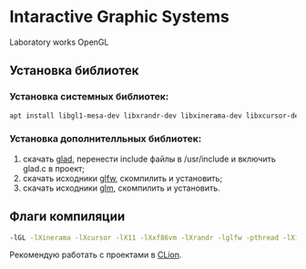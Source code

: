 # Intaractive Graphic Systems
Laboratory works OpenGL

## Установка библиотек

### Установка системных библиотек:
```bash
apt install libgl1-mesa-dev libxrandr-dev libxinerama-dev libxcursor-dev libxi-dev
```

### Установка дополнителльных библиотек:
1. скачать [glad](http://glad.dav1d.de/), перенести include файлы в /usr/include и включить glad.c в проект;
2. скачать исходники [glfw](http://www.glfw.org/download.html), скомпилить и установить;
3. скачать исходники [glm](https://github.com/g-truc/glm/releases/tag/0.9.8.5), скомпилить и установить.

## Флаги компиляции
```bash
-lGL -lXinerama -lXcursor -lX11 -lXxf86vm -lXrandr -lglfw -pthread -lXi -ldl -lrt -lm -std=c++11
```
Рекомендую работать с проектами в [CLion](https://www.jetbrains.com/clion/download/).
